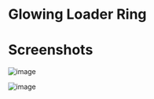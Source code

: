 # Glowing Loader Ring



# Screenshots

![image](https://user-images.githubusercontent.com/72864817/172042830-27b677be-10aa-48ea-9250-438181b7c6e8.png)

![image](https://user-images.githubusercontent.com/72864817/172042875-161747b1-8342-45b7-8a47-c57a8e69773c.png)
